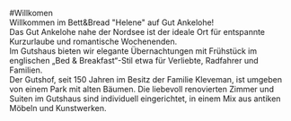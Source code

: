 #Willkomen  
Willkommen im Bett&Bread "Helene" auf Gut Ankelohe!  
Das Gut Ankelohe nahe der Nordsee ist der ideale Ort für entspannte Kurzurlaube und romantische Wochenenden.  
Im Gutshaus bieten wir elegante Übernachtungen mit Frühstück im englischen „Bed & Breakfast“-Stil etwa für Verliebte, Radfahrer und Familien.  
Der Gutshof, seit 150 Jahren im Besitz der Familie Kleveman, ist umgeben von einem Park mit alten Bäumen. Die liebevoll renovierten Zimmer und Suiten im Gutshaus sind individuell eingerichtet, in einem Mix aus antiken Möbeln und Kunstwerken.  




